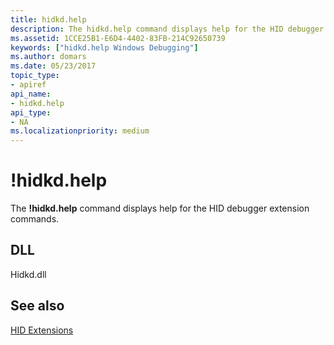 ```yaml
---
title: hidkd.help
description: The hidkd.help command displays help for the HID debugger extension commands.
ms.assetid: 1CCE25B1-E6D4-4402-83FB-214C92650739
keywords: ["hidkd.help Windows Debugging"]
ms.author: domars
ms.date: 05/23/2017
topic_type:
- apiref
api_name:
- hidkd.help
api_type:
- NA
ms.localizationpriority: medium
---
```


# !hidkd.help


The **!hidkd.help** command displays help for the HID debugger extension commands.

## <span id="DLL"></span><span id="dll"></span>DLL


Hidkd.dll

## <span id="see_also"></span>See also


[HID Extensions](hid-extensions.md)

 

 






